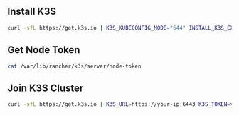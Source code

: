 ## Install K3S

```bash
curl -sfL https://get.k3s.io | K3S_KUBECONFIG_MODE="644" INSTALL_K3S_EXEC="server --disable traefik --disable servicelb" sh - 
```

## Get Node Token 

```bash
cat /var/lib/rancher/k3s/server/node-token
```


## Join K3S Cluster

```bash
curl -sfL https://get.k3s.io | K3S_URL=https://your-ip:6443 K3S_TOKEN=your-token sh -
```


